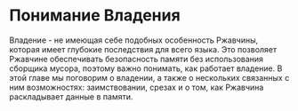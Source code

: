 # Понимание Владения

Владение - не имеющая себе подобных особенность Ржавчины, которая имеет глубокие последствия для всего языка. Это позволяет Ржавчине обеспечивать безопасность памяти без использования сборщика мусора, поэтому важно понимать, как работает владение. В этой главе мы поговорим о владении, а также о нескольких связанных с ним возможностях: заимствовании, срезах и о том, как Ржавчина раскладывает данные в памяти.
